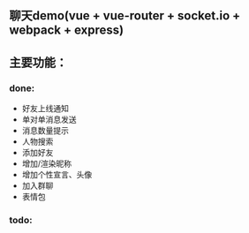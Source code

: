 
## 聊天demo(vue + vue-router + socket.io + webpack + express)
## 主要功能：


### done:

 - 好友上线通知  
 - 单对单消息发送
 - 消息数量提示
 - 人物搜索
 - 添加好友
 - 增加/渲染昵称
 - 增加个性宣言、头像
 - 加入群聊
  - 表情包
 
 ### todo:


 



  

